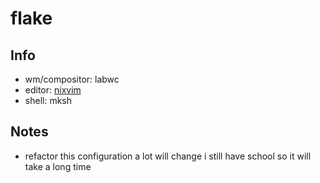 # flake

## Info

- wm/compositor: labwc
- editor: [nixvim](https://github.com/qfumbled/nixvim)
- shell: mksh
## Notes
- refactor this configuration a lot will change i still have school so it will take a long time
